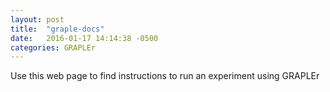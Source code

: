 ```yaml
---
layout: post
title:  "graple-docs"
date:   2016-01-17 14:14:38 -0500
categories: GRAPLEr
---
```


Use this web page to find instructions to run an experiment using GRAPLEr